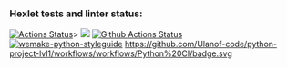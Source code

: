 ### Hexlet tests and linter status:
[![Actions Status](https://github.com/Ulanof-code/python-project-lvl1/workflows/hexlet-check/badge.svg)](https://github.com/Ulanof-code/python-project-lvl1/actions)>
<a href="https://codeclimate.com/github/codeclimate/codeclimate/maintainability"><img src="https://api.codeclimate.com/v1/badges/a99a88d28ad37a79dbf6/maintainability" /></a>
[![Github Actions Status](https://github.com/Ulanof-code/python-project-lvl1/workflows/workflows/Python%20CI/badge.svg)](hhttps://github.com/Ulanof-code/python-project-lvl1/actions)
[![wemake-python-styleguide](https://img.shields.io/badge/style-wemake-000000.svg)](https://github.com/wemake-services/wemake-python-styleguide)
https://github.com/Ulanof-code/python-project-lvl1/workflows/workflows/Python%20CI/badge.svg

